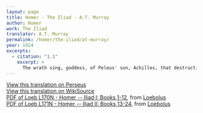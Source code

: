 ```yaml
---
layout: page
title: Homer - The Iliad - A.T. Murray
author: Homer
work: The Iliad
translator: A.T. Murray
permalink: /homer/the-iliad/at-murray/
year: 1924
excerpts:
  - citation: "1.1"
    excerpt: >
      The wrath sing, goddess, of Peleus' son, Achilles, that destructive wrath which brought countless woes upon the Achaeans, and sent forth to Hades many valiant souls of heroes, and made them themselves spoil for dogs and every bird; thus the plan of Zeus came to fulfillment, from the time when first they parted in strife Atreus' son, king of men, and brilliant Achilles. Who then of the gods was it that brought these two together to contend?
---
```

<a href="http://www.perseus.tufts.edu/hopper/text?doc=Perseus:text:1999.01.0134" target="_blank">View this translation on Perseus</a><br/>
<a href="https://en.wikisource.org/wiki/The_Iliad_(Murray)" target="_blank">View this translation on WikiSource</a><br/>
<a href="https://ryanfb.github.io/loebolus-data/L170N.pdf" target="_blank">PDF of Loeb L170N - Homer -- Iliad I: Books 1-12</a>, from <a href="https://ryanfb.github.io/loebolus/" target="_blank">Loebolus</a><br/>
<a href="https://ryanfb.github.io/loebolus-data/L171N.pdf" target="_blank">PDF of Loeb L171N - Homer -- Iliad II: Books 13-24</a>, from <a href="https://ryanfb.github.io/loebolus/" target="_blank">Loebolus</a><br/>
